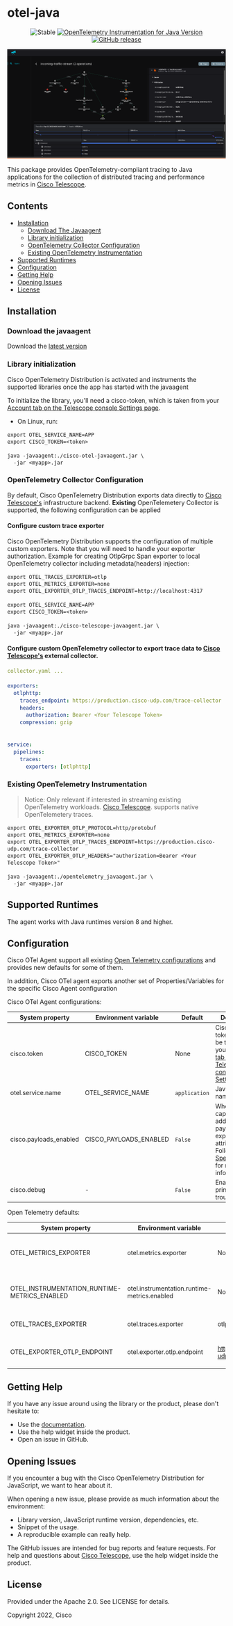 # otel-java

<p align="center">
 <img alt="Stable" src="https://img.shields.io/badge/status-stable-informational?style=for-the-badge">
  <a href="https://github.com/open-telemetry/opentelemetry-java-instrumentation/releases/tag/v1.16.0">
    <img alt="OpenTelemetry Instrumentation for Java Version" src="https://img.shields.io/badge/otel-1.16.0-blueviolet?style=for-the-badge">
  </a>
    <a href="https://github.com/signalfx/splunk-otel-java/releases">
    <img alt="GitHub release" src="https://img.shields.io/github/v/release/cisco-open/otel-java?include_prereleases&style=for-the-badge">
  </a>
</p>

![Trace](trace.png)

This package provides OpenTelemetry-compliant tracing to Java
applications for the collection of distributed tracing and performance metrics in [Cisco Telescope](https://console.telescope.app/?utm_source=github).


## Contents
- [Installation](#installation)
    - [Download The Javaagent](#download-the-javaagent)
    - [Library initialization](#library-initialization)
    - [OpenTelemetry Collector Configuration](#opentelemetry-collector-configuration)
    - [Existing OpenTelemetry Instrumentation](#existing-opentelemetry-instrumentation)
- [Supported Runtimes](#supported-runtimes)
- [Configuration](#configuration)
- [Getting Help](#getting-help)
- [Opening Issues](#opening-issues)
- [License](#license)



## Installation


### Download the javaagent

Download the [latest version](https://github.com/cisco-open/otel-java/releases/latest/download/cisco-telescope-javaagent.jar)


### Library initialization
Cisco OpenTelemetry Distribution is activated and instruments the supported libraries once the app has started with
the javaagent 

To initialize the library, you'll need a cisco-token, which is taken from your [Account tab on the Telescope console Settings page](https://console.telescope.app/settings/account).


* On Linux, run:
```shell
export OTEL_SERVICE_NAME=APP
export CISCO_TOKEN=<token>

java -javaagent:./cisco-otel-javaagent.jar \
  -jar <myapp>.jar
```

### OpenTelemetry Collector Configuration

By default, Cisco OpenTelemetry Distribution exports data directly to [Cisco Telescope's](https://console.telescope.app/?utm_source=github) infrastructure backend.
**Existing** OpenTelemetery Collector is supported, the following configuration can be applied

#### Configure custom trace exporter

Cisco OpenTelemetry Distribution supports the configuration of multiple custom exporters. Note that you will need to handle your exporter authorization.
Example for creating OtlpGrpc Span exporter to local OpenTelemetry collector including metadata(headers) injection:

```shell
export OTEL_TRACES_EXPORTER=otlp
export OTEL_METRICS_EXPORTER=none
export OTEL_EXPORTER_OTLP_TRACES_ENDPOINT=http://localhost:4317

export OTEL_SERVICE_NAME=APP
export CISCO_TOKEN=<token>

java -javaagent:./cisco-telescope-javaagent.jar \
  -jar <myapp>.jar
```


#### Configure custom OpenTelemetry collector to export trace data to [Cisco Telescope's](https://console.telescope.app/?utm_source=github) external collector.

```yaml
collector.yaml ...

exporters:
  otlphttp:
    traces_endpoint: https://production.cisco-udp.com/trace-collector
    headers:
      authorization: Bearer <Your Telescope Token>
    compression: gzip


service:
  pipelines:
    traces:
      exporters: [otlphttp]
```

### Existing OpenTelemetry Instrumentation

> Notice: Only relevant if interested in streaming existing OpenTelemetry workloads.
> [Cisco Telescope](https://console.telescope.app/?utm_source=github). supports native OpenTelemetery traces.


```shell
export OTEL_EXPORTER_OTLP_PROTOCOL=http/protobuf
export OTEL_METRICS_EXPORTER=none
export OTEL_EXPORTER_OTLP_TRACES_ENDPOINT=https://production.cisco-udp.com/trace-collector
export OTEL_EXPORTER_OTLP_HEADERS="authorization=Bearer <Your Telescope Token>"

java -javaagent:./opentelemetry_javaagent.jar \
  -jar <myapp>.jar
```

## Supported Runtimes

The agent works with Java runtimes version 8 and higher.



## Configuration
Cisco OTel Agent support all existing [Open Telemetry configurations](https://github.com/open-telemetry/opentelemetry-java-instrumentation/blob/main/docs/agent-config.md)
and provides new defaults for some of them.

In addition, Cisco OTel agent exports another set of Properties/Variables for the specific Cisco Agent configuration

Cisco OTel Agent configurations:

|System property                         |Environment variable          |Default          | Description                                                                                                                                                                          
|----------------------------------------|------------------------------|-----------------|--------------------------------------------------------------------------------------------------------------------------------------------------------------------------------------|
|cisco.token                             | CISCO_TOKEN                  | None            | Cisco account token, should be taken from your [Account tab on the Telescope console Settings page](https://console.telescope.app/settings/account).                                 |
|otel.service.name                       | OTEL_SERVICE_NAME            | `application`   | Java service name                                                                                                                                                                    |
|cisco.payloads_enabled                  | CISCO_PAYLOADS_ENABLED       | ```False```     | Whether to capture additional payloads and experimental attributes. Follow [Specifications](https://github.com/epsagon/cisco-otel-distribution-specifications) for more information. |
|cisco.debug                             | -                            | ```False```     | Enable debug prints for troubleshooting                                                                                                                                              |


Open Telemetry defaults:

|System property                         |Environment variable          |Default          |Description    
|----------------------------------------|------------------------------|-----------------|----------------|
|OTEL_METRICS_EXPORTER                   | otel.metrics.exporter        | None            | By default, metrics are currently not supported|
|OTEL_INSTRUMENTATION_RUNTIME-METRICS_ENABLED                           | otel.instrumentation.runtime-metrics.enabled        | None            | By default, metrics are currently not supported|
|OTEL_TRACES_EXPORTER                   | otel.traces.exporter          | otlp-http            | Otlp over HTTP exporter|
|OTEL_EXPORTER_OTLP_ENDPOINT                   | otel.exporter.otlp.endpoint        |     https://production.cisco-udp.com/trace-collector        | The Cisco Otlp-gRPC collector URL path|

## Getting Help

If you have any issue around using the library or the product, please don't hesitate to:

- Use the [documentation](https://docs.telescope.app).
- Use the help widget inside the product.
- Open an issue in GitHub.

## Opening Issues

If you encounter a bug with the Cisco OpenTelemetry Distribution for JavaScript, we want to hear about it.

When opening a new issue, please provide as much information about the environment:

- Library version, JavaScript runtime version, dependencies, etc.
- Snippet of the usage.
- A reproducible example can really help.

The GitHub issues are intended for bug reports and feature requests.
For help and questions about [Cisco Telescope](https://console.telescope.app/?utm_source=github), use the help widget inside the product.

## License

Provided under the Apache 2.0. See LICENSE for details.

Copyright 2022, Cisco
